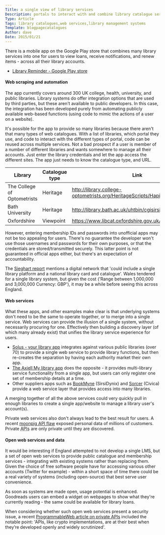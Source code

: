 ```yaml
---
Title: a single view of library services
Description: portals to interact with and combine library catalogue services across authorities and sectors
Type: Article
Tags: library catalogues,web services,library management systems
Template: blogpagecatalogues
Author: dave
Date: 2015/01/21
---
```


There is a mobile app on the Google Play store that combines many library services into one for users to view loans, receive notifications, and renew items - across all their library accounts.

- [Library Reminder - Google Play store](https://play.google.com/store/apps/details?id=uk.co.fk33.lr.uk.free)

#### Web scraping and automation

The app currently covers around 300 UK college, health, university, and public libraries. Library systems do offer integration options that are used by third parties, but these aren't available to public developers. In this case, the integration has been developed purely from automating publicly available web-based functions (using code to mimic the actions of a user on a website).

It's possible for the app to provide so many libraries because there aren't that many types of web catalogues. With a list of libraries, which portal they use, and code to interact with the different types of portal, code can be reused across multiple services. Not a bad prospect if a user is member of a number of different libraries and wants somewhere to manage all their accounts. Just enter the library credentials and let the app access the different sites. The app just needs to know the catalogue type, and URL.

| Library | Catalogue type | Link |
| ------- | -------------- | ---- |
| The College of Optometrists | Heritage | http://library.college-optometrists.org/HeritageScripts/Hapi.dll |
| Bath University | Heritage | http://library.bath.ac.uk/uhtbin/cgisirsi/X/X/X/29/X/X/3// |
| Oxfordshire | Viewpoint | https://www.libcat.oxfordshire.gov.uk/ |

However, entering membership IDs and passwords into unofficial apps may not be too appealing for users. There's no guarantee the developer won't use those usernames and passwords for their own purposes, or that the credentials are stored/transmitted securely. This latter point is not guaranteed in official apps either, but there's an expectation of accountability.

The [Sieghart report](https://www.gov.uk/government/publications/independent-library-report-for-england) mentions a digital network that 'could include a single library platform and a national library card and catalogue'. Wales tendered for a single library system, but given the cost ('Range between 1,000,000 and 3,000,000 Currency: GBP'), it may be a while before seeing this across England.

#### Web services

What these apps, and other examples make clear is that underlying systems don't need to be the same to operate together, or to merge into a single service. Web services can provide the illusion of a single system, without necessarily procuring for one. Effectively then building a discovery layer (of which many already exist) that unifies the library service experience for users.

- [Solus - your library app](http://www.yourlibraryapp.com/postcards.html) integrates against various public libraries (over 70) to provide a single web service to provide library functions, but then re-creates the separation by having each authority market their own app.
- [The Axiell My library app](https://play.google.com/store/apps/details?id=dk.bridgeit.axiell.mylibrary&hl=en_GB) does the opposite - it provides multi-library service functionality from a single app, but users can only register one set of membership details at a time.
- Other suppliers apps such as [BookMyne](http://www.sirsidynix.com/products/bookmyne) (SirsiDynix) and [Sorcer](http://civicalld.com/news/sorcer-mobile-now-on-android) (Civica) provide a web service layer that provides access into many libraries.

A merging together of all the above services could very quickly pull in enough libraries to create a single app/website to manage a library user's account(s).

Private web services also don't always lead to the best result for users. A recent [moonpig API flaw](http://www.programmableweb.com/news/moonpig-api-flaw-exposes-data-over-3-million-customers/2015/01/06) exposed personal data of millions of customers. Private <abbr title="Application Programming Interfaces">APIs</abbr> are only private until they are discovered.

#### Open web services and data

It would be interesting if England attempted to not develop a single LMS, but a set of open web services to provide public catalogue and membership services - integrating with existing systems rather than replacing them. Given the choice of free software people have for accessing various other accounts (Twitter for example) - within a short space of time there could be a real variety of systems (including open-source) that best serve user convenience.

As soon as systems are made open, usage potential is enhanced. Goodreads users can embed a widget on webpages to show what they're currently reading - the same could be available for library loans.

When considering whether such open web services present a security issue, a recent [ProgrammableWeb article on private APIs](http://www.programmableweb.com/news/how-hackers-crack-supposedly-secure-and-private-apis/analysis/2015/01/12) included the notable point: 'APIs, like crypto implementations, are at their best when they’re developed openly and widely scrutinized'.